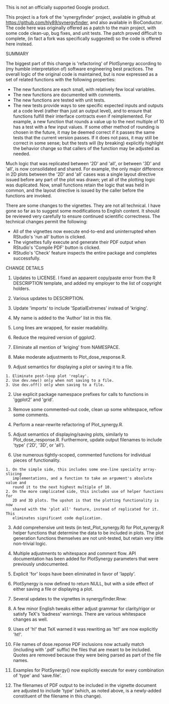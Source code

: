 This is not an officially supported Google product.

This project is a fork of the 'synergyfinder' project, available in github at
https://github.com/hly89/synergyfinder, and also available in BioConductor.  The
code here was originally offered as a patch to the main project, with some code
clean-up, bug fixes, and unit tests.  The patch proved difficult to complete,
(in fact a fork was specifically suggested) so the code is offered here instead.

SUMMARY

The biggest part of this change is 'refactoring' of PlotSynergy according to
(my humble interpretation of) software engineering best practices. The overall
logic of the original code is maintained, but is now expressed as a set of
related functions with the following properties:

* The new functions are each small, with relatively few local variables.
* The new functions are documented with comments.
* The new functions are tested with unit tests.
* The new tests provide ways to see specific expected inputs and outputs at a
  code level (rather than just an output level), and to ensure that functions
  fulfill their interface contracts even if reimplemented. For example, a new
  function that rounds a value up to the next multiple of 10 has a test with a
  few input values. If some other method of rounding is chosen in the future, it
  may be deemed correct if it passes the same tests that the current version
  passes. If it does not pass, it may still be correct in some sense; but the
  tests will (by breaking) explicitly highlight the behavior change so that
  callers of the function may be adjusted as needed.

Much logic that was replicated between '2D' and 'all', or between '3D' and
'all', is now consolidated and shared. For example, the only major difference in
2D plots between the '2D' and 'all' cases was a single layout directive issued
before any part of the plot was drawn; yet all of the plotting logic was
duplicated. Now, small functions retain the logic that was held in common, and
the layout directive is issued by the caller before the functions are invoked.

There are some changes to the vignettes. They are not all technical.  I have
gone so far as to suggest some modifications to English content. It should be
reviewed very carefully to ensure continued scientific correctness. The
technical changes permit the following:

* All of the vignettes now execute end-to-end and uninterrupted when RStudio's
  'run all' button is clicked.
* The vignettes fully execute and generate their PDF output when RStudio's
  'Compile PDF' button is clicked.
* RStudio's 'Check' feature inspects the entire package and completes
  successfully.

CHANGE DETAILS

1. Updates to LICENSE.  I fixed an apparent copy/paste error from the R
   DESCRIPTION template, and added my employer to the list of copyright holders.

2. Various updates to DESCRIPTION.  

  1. Update 'imports' to include 'SpatialExtremes' instead of 'kriging'.
  2. My name is added to the 'Author' list in this file.
  3. Long lines are wrapped, for easier readability.
  4. Reduce the required version of ggplot2.

3. Eliminate all mention of 'kriging' from NAMESPACE.

4. Make moderate adjustments to Plot_dose_response.R.  

  1. Adjust semantics for displaying a plot or saving it to a file.  

    1. Eliminate post-loop plot 'replay'.
    2. Use dev.new() only when not saving to a file.
    3. Use dev.off() only when saving to a file.

  2. Use explicit package namespace prefixes for calls to functions in 'ggplot2'
     and 'grid'.

  3. Remove some commented-out code, clean up some whitespace, reflow some
     comments.

5. Perform a near-rewrite refactoring of Plot_synergy.R.

  1. Adjust semantics of displaying/saving plots, similarly to
     Plot_dose_response.R. Furthermore, update output filenames to include
     'type' ('2D', '3D', or 'all').
  2. Use numerous tightly-scoped, commented functions for individual pieces
     of functionality.

    1. On the simple side, this includes some one-line specialty array-slicing
       implementations, and a function to take an argument's absolute value and
       round it to the next highest multiple of 10.
    2. On the more complicated side, this includes use of helper functions for
       2D and 3D plots. The upshot is that the plotting functionality is now
       shared with the 'plot all' feature, instead of replicated for it. This
       eliminates significant code duplication.

  3. Add comprehensive unit tests (in test_Plot_synergy.R) for Plot_synergy.R
     helper functions that determine the data to be included in plots. The plot
     generation functions themselves are not unit-tested, but retain very little
     non-trivial logic.
  4. Multiple adjustments to whitespace and comment flow. API documentation has
     been added for PlotSynergy parameters that were previously undocumented.
  5. Explicit 'for' loops have been eliminated in favor of 'lapply'.
  6. PlotSynergy is now defined to return NULL, but with a side effect of either
     saving a file or displaying a plot.

6. Several updates to the vignettes in synergyfinder.Rnw:

  1. A few minor English tweaks either adjust grammar for clarity/rigor or
     satisfy TeX's 'badness' warnings. There are various whitespace changes as
     well.
  2. Uses of 'h!' that TeX warned it was rewriting as 'ht!' are now explicitly
    'ht!'.
  3. File names of dose.reponse PDF inclusions now actually match (including
     with '.pdf' suffix) the files that are meant to be included. Quotes are
     removed because they were being parsed as part of the file names.
  4. Examples for PlotSynergy() now explicitly execute for every combination of
    'type' and 'save.file'.
  5. The filenames of PDF output to be included in the vignette document are
     adjusted to include 'type' (which, as noted above, is a newly-added
     constituent of the filename in this change).

